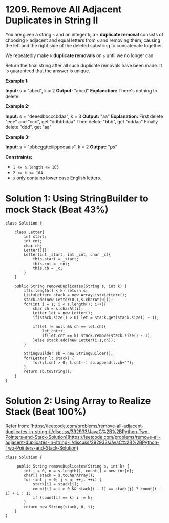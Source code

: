 # 1209. Remove All Adjacent Duplicates in String II
You are given a string  `s`  and an integer  `k`, a  `k`  **duplicate removal**  consists of choosing  `k`  adjacent and equal letters from  `s`  and removing them, causing the left and the right side of the deleted substring to concatenate together.

We repeatedly make  `k`  **duplicate removals**  on  `s`  until we no longer can.

Return the final string after all such duplicate removals have been made. It is guaranteed that the answer is unique.

**Example 1:**

**Input:** s = "abcd", k = 2
**Output:** "abcd"
**Explanation:** There's nothing to delete.

**Example 2:**

**Input:** s = "deeedbbcccbdaa", k = 3
**Output:** "aa"
**Explanation:** First delete "eee" and "ccc", get "ddbbbdaa"
Then delete "bbb", get "dddaa"
Finally delete "ddd", get "aa"

**Example 3:**

**Input:** s = "pbbcggttciiippooaais", k = 2
**Output:** "ps"

**Constraints:**

-   `1 <= s.length <= 105`
-   `2 <= k <= 104`
-   `s`  only contains lower case English letters.

# Solution 1: Using StringBuilder to mock Stack (Beat 43%)
```
class Solution {
    
    class Letter{
        int start;
        int cnt;
        char ch;
        Letter(){}
        Letter(int _start, int _cnt, char _c){
            this.start = _start;
            this.cnt = _cnt;
            this.ch = _c;
        }
    }
    
    public String removeDuplicates(String s, int k) {
        if(s.length() < k) return s;
        List<Letter> stack = new ArrayList<Letter>();
        stack.add(new Letter(0,1,s.charAt(0)));
        for(int i = 1; i < s.length(); i++){
            char ch = s.charAt(i);
            Letter let = new Letter();
            if(stack.size() > 0) let = stack.get(stack.size() - 1);
            
            if(let != null && ch == let.ch){
                let.cnt++;
                if(let.cnt == k) stack.remove(stack.size() - 1);
            }else stack.add(new Letter(i,1,ch));
        }
        
        StringBuilder sb = new StringBuilder();
        for(Letter l: stack) {
            for(;l.cnt > 0; l.cnt--) sb.append(l.ch+"");
        }
        return sb.toString();
    }
}
```


# Solution 2: Using Array to Realize Stack (Beat 100%)
Refer from: [https://leetcode.com/problems/remove-all-adjacent-duplicates-in-string-ii/discuss/392933/JavaC%2B%2BPython-Two-Pointers-and-Stack-Solution](https://leetcode.com/problems/remove-all-adjacent-duplicates-in-string-ii/discuss/392933/JavaC%2B%2BPython-Two-Pointers-and-Stack-Solution)
```
class Solution {
    
     public String removeDuplicates(String s, int k) {
        int i = 0, n = s.length(), count[] = new int[n];
        char[] stack = s.toCharArray();
        for (int j = 0; j < n; ++j, ++i) {
            stack[i] = stack[j];
            count[i] = i > 0 && stack[i - 1] == stack[j] ? count[i - 1] + 1 : 1;
            if (count[i] == k) i -= k;
        }
        return new String(stack, 0, i);
    }
}
```